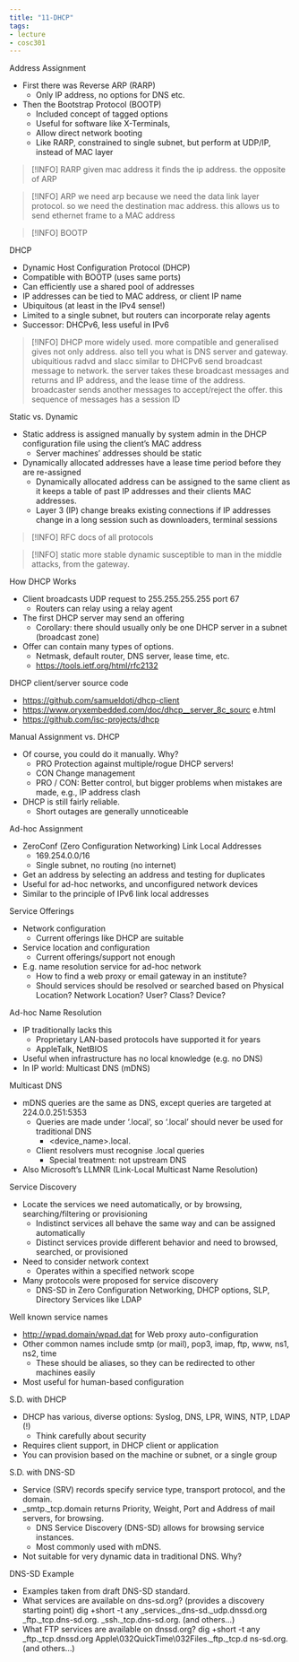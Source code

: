```yaml
---
title: "11-DHCP"
tags: 
- lecture
- cosc301
---
```


Address Assignment 
- First there was Reverse ARP (RARP) 
	- Only IP address, no options for DNS etc. 
- Then the Bootstrap Protocol (BOOTP) 
	- Included concept of tagged options 
	- Useful for software like X-Terminals, 
	- Allow direct network booting 
	- Like RARP, constrained to single subnet, but perform at UDP/IP, instead of MAC layer

> [!INFO] RARP
> given mac address it finds the ip address. the opposite of ARP

> [!INFO] ARP
> we need arp because we need the data link layer protocol. so we need the destination mac address. this allows us to send ethernet frame to a MAC address

> [!INFO] BOOTP

DHCP 
- Dynamic Host Configuration Protocol (DHCP) 
- Compatible with BOOTP (uses same ports) 
- Can efficiently use a shared pool of addresses 
- IP addresses can be tied to MAC address, or client IP name 
- Ubiquitous (at least in the IPv4 sense!) 
- Limited to a single subnet, but routers can incorporate relay agents 
- Successor: DHCPv6, less useful in IPv6

> [!INFO] DHCP 
> more widely used. more compatible and generalised
> gives not only address. also tell you what is DNS server and gateway. 
> ubiquitious
> radvd and slacc similar to DHCPv6
> send broadcast message to network. the server takes these broadcast messages and returns and IP address, and the lease time of the address. broadcaster sends another messages to accept/reject the offer. this sequence of messages has a session ID

Static vs. Dynamic 
- Static address is assigned manually by system admin in the DHCP configuration file using the client’s MAC address 
	- Server machines’ addresses should be static 
- Dynamically allocated addresses have a lease time period before they are re-assigned 
	- Dynamically allocated address can be assigned to the same client as it keeps a table of past IP addresses and their clients MAC addresses. 
	- Layer 3 (IP) change breaks existing connections if IP addresses change in a long session such as downloaders, terminal sessions

> [!INFO] RFC 
> docs of all protocols

> [!INFO] 
> static more stable
> dynamic susceptible to man in the middle attacks, from the gateway. 


How DHCP Works 
- Client broadcasts UDP request to 255.255.255.255 port 67 
	- Routers can relay using a relay agent 
- The first DHCP server may send an offering 
	- Corollary: there should usually only be one DHCP server in a subnet (broadcast zone) 
- Offer can contain many types of options. 
	- Netmask, default router, DNS server, lease time, etc. 
	- https://tools.ietf.org/html/rfc2132

DHCP client/server source code 
- https://github.com/samueldotj/dhcp-client 
- https://www.oryxembedded.com/doc/dhcp__server_8c_sourc e.html 
- https://github.com/isc-projects/dhcp

Manual Assignment vs. DHCP 
- Of course, you could do it manually. Why? 
	- PRO Protection against multiple/rogue DHCP servers! 
	- CON Change management 
	- PRO / CON: Better control, but bigger problems when mistakes are made, e.g., IP address clash 
- DHCP is still fairly reliable. 
	- Short outages are generally unnoticeable

Ad-hoc Assignment 
- ZeroConf (Zero Configuration Networking) Link Local Addresses 
	- 169.254.0.0/16 
	- Single subnet, no routing (no internet) 
- Get an address by selecting an address and testing for duplicates 
- Useful for ad-hoc networks, and unconfigured network devices 
- Similar to the principle of IPv6 link local addresses

Service Offerings 
- Network configuration 
	- Current offerings like DHCP are suitable 
- Service location and configuration 
	- Current offerings/support not enough 
- E.g. name resolution service for ad-hoc network 
	- How to find a web proxy or email gateway in an institute? 
	- Should services should be resolved or searched based on Physical Location? Network Location? User? Class? Device?

Ad-hoc Name Resolution 
- IP traditionally lacks this 
	- Proprietary LAN-based protocols have supported it for years 
	- AppleTalk, NetBIOS 
- Useful when infrastructure has no local knowledge (e.g. no DNS) 
- In IP world: Multicast DNS (mDNS)

Multicast DNS 
- mDNS queries are the same as DNS, except queries are targeted at 224.0.0.251:5353 
	- Queries are made under ‘.local’, so ‘.local’ should never be used for traditional DNS 
		- <device_name>.local. 
	- Client resolvers must recognise .local queries 
		- Special treatment: not upstream DNS 
- Also Microsoft’s LLMNR (Link-Local Multicast Name Resolution)


Service Discovery 
- Locate the services we need automatically, or by browsing, searching/filtering or provisioning 
	- Indistinct services all behave the same way and can be assigned automatically 
	- Distinct services provide different behavior and need to browsed, searched, or provisioned 
- Need to consider network context 
	- Operates within a specified network scope 
- Many protocols were proposed for service discovery 
	- DNS-SD in Zero Configuration Networking, DHCP options, SLP, Directory Services like LDAP

Well known service names 
- http://wpad.domain/wpad.dat for Web proxy auto-configuration 
- Other common names include smtp (or mail), pop3, imap, ftp, www, ns1, ns2, time 
	- These should be aliases, so they can be redirected to other machines easily 
- Most useful for human-based configuration

S.D. with DHCP 
- DHCP has various, diverse options: Syslog, DNS, LPR, WINS, NTP, LDAP (!) 
	- Think carefully about security 
- Requires client support, in DHCP client or application 
- You can provision based on the machine or subnet, or a single group

S.D. with DNS-SD 
- Service (SRV) records specify service type, transport protocol, and the domain. 
- _smtp._tcp.domain returns Priority, Weight, Port and Address of mail servers, for browsing. 
	- DNS Service Discovery (DNS-SD) allows for browsing service instances. 
	- Most commonly used with mDNS. 
- Not suitable for very dynamic data in traditional DNS. Why?

DNS-SD Example 
- Examples taken from draft DNS-SD standard. 
- What services are available on dns-sd.org? (provides a discovery starting point) dig +short -t any _services._dns-sd._udp.dnssd.org _ftp._tcp.dns-sd.org. _ssh._tcp.dns-sd.org. (and others...) 
- What FTP services are available on dnssd.org? dig +short -t any _ftp._tcp.dnssd.org Apple\032QuickTime\032Files._ftp._tcp.d ns-sd.org. (and others...)